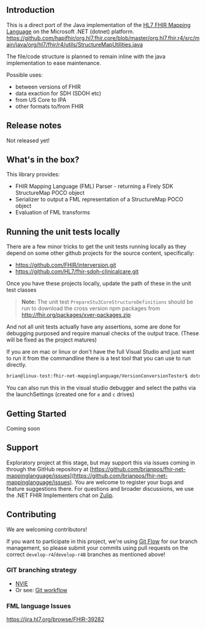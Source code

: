 ## Introduction ##
This is a direct port of the Java implementation of the [HL7 FHIR Mapping Language][fhir-spec] on the Microsoft .NET (dotnet) platform.
https://github.com/hapifhir/org.hl7.fhir.core/blob/master/org.hl7.fhir.r4/src/main/java/org/hl7/fhir/r4/utils/StructureMapUtilities.java

The file/code structure is planned to remain inline with the java implementation to ease maintenance.

Possible uses:
* between versions of FHIR
* data exaction for SDH (SDOH etc)
* from US Core to IPA
* other formats to/from FHIR

## Release notes ##
Not released yet!

## What's in the box?
This library provides:
* FHIR Mapping Language (FML) Parser - returning a Firely SDK StructureMap POCO object
* Serializer to output a FML representation of a StructureMap POCO object
* Evaluation of FML transforms

## Running the unit tests locally
There are a few minor tricks to get the unit tests running locally as they depend on some other github
projects for the source content, specifically:
* https://github.com/FHIR/interversion.git
* https://github.com/HL7/fhir-sdoh-clinicalcare.git

Once you have these projects locally, update the path of these in the unit test classes

> **Note:** The unit test `PrepareStu3CoreStructureDefinitions` should be run to download the cross version
> npm packages from http://fhir.org/packages/xver-packages.zip

And not all unit tests actually have any assertions, some are done for debugging purposed and require manual
checks of the output trace. (These will be fixed as the project matures)

If you are on mac or linux or don't have the full Visual Studio and just want to run it from the commandline
there is a test tool that you can use to run directly.
``` bash
brian@linux-test:fhir-net-mappinglanguage/VersionConversionTester$ dotnet run --project VersionConversionTester.csproj /mnt/c/git/hl7/interversion /mnt/c/temp/examples-json.zip
```
You can also run this in the visual studio debugger and select the paths via the launchSettings (created one for `e` and `c` drives)

## Getting Started ##
Coming soon

## Support 
Exploratory project at this stage, but may support this via issues coming in through the GitHub repository at [https://github.com/brianpos/fhir-net-mappinglanguage/issues](https://github.com/brianpos/fhir-net-mappinglanguage/issues). 
You are welcome to register your bugs and feature suggestions there. For questions and broader discussions, we use the .NET FHIR Implementers chat on [Zulip][netsdk-zulip].

## Contributing ##
We are welcoming contributors!

If you want to participate in this project, we're using [Git Flow][nvie] for our branch management, so please submit your commits using pull requests on the correct `develop-r4`/`develop-r4B` branches as mentioned above! 


### GIT branching strategy 
- [NVIE](http://nvie.com/posts/a-successful-git-branching-model/)
- Or see: [Git workflow](https://www.atlassian.com/git/workflows#!workflow-gitflow)

### FML language Issues
https://jira.hl7.org/browse/FHIR-39282

[netsdk-zulip]: https://chat.fhir.org/#narrow/stream/dotnet
[nvie]: http://nvie.com/posts/a-successful-git-branching-model/
[fhir-spec]: http://www.hl7.org/fhir/mapping-language.html
